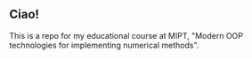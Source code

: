## Ciao!
This is a repo for my educational course at MIPT, "Modern OOP technologies for implementing numerical methods". 
